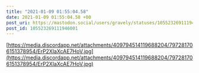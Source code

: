 ```yaml
---
title: "2021-01-09 01:55:04.58"
date: 2021-01-09 01:55:04.58 +00
post_uri: https://mastodon.social/users/gravely/statuses/105523269111946001
post_id: 105523269111946001
---
```

[https://media.discordapp.net/attachments/409794514119688204/797281706151378954/ErP2XlaXcAE7HoV.jpg](https://media.discordapp.net/attachments/409794514119688204/797281706151378954/ErP2XlaXcAE7HoV.jpg)


